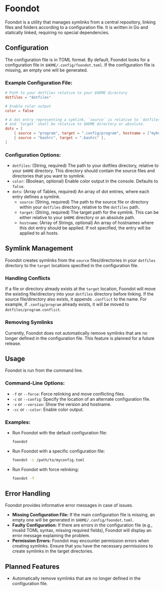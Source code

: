 # Foondot

Foondot is a utility that manages symlinks from a central repository, linking files and folders according to a configuration file. It is written in Go and statically linked, requiring no special dependencies.

## Configuration

The configuration file is in TOML format. By default, Foondot looks for a configuration file in `$HOME/.config/foondot.toml`. If the configuration file is missing, an empty one will be generated.

### Example Configuration File:

```toml
# Path to your dotfiles relative to your $HOME directory
dotfiles = "dotfiles"

# Enable color output
color = false

# A dot entry representing a symlink, `source` is relative to `dotfiles_dir`
# and `target` shall be relative to $HOME directory or absolute.
dots = [
    { source = "program", target = ".config/program", hostname = ["myhost"] },
    { source = "bashrc", target = ".bashrc" },
]
```

### Configuration Options:

- `dotfiles`: (String, required) The path to your dotfiles directory, relative to your `$HOME` directory. This directory should contain the source files and directories that you want to symlink.
- `color`: (Boolean, optional) Enable color output in the console. Defaults to `false`.
- `dots`: (Array of Tables, required) An array of dot entries, where each entry defines a symlink.
  - `source`: (String, required) The path to the source file or directory within your `dotfiles` directory, relative to the `dotfiles` path.
  - `target`: (String, required) The target path for the symlink. This can be either relative to your `$HOME` directory or an absolute path.
  - `hostname`: (Array of Strings, optional) An array of hostnames where this dot entry should be applied. If not specified, the entry will be applied to all hosts.

## Symlink Management

Foondot creates symlinks from the `source` files/directories in your `dotfiles` directory to the `target` locations specified in the configuration file.

### Handling Conflicts

If a file or directory already exists at the `target` location, Foondot will move the existing file/directory into your `dotfiles` directory before linking. If the source file/directory also exists, it appends `.conflict` to the name. For example, if `.config/program` already exists, it will be moved to `dotfiles/program.conflict`.

### Removing Symlinks

Currently, Foondot does not automatically remove symlinks that are no longer defined in the configuration file. This feature is planned for a future release.

## Usage

Foondot is run from the command line.

### Command-Line Options:

- `-f` or `--force`: Force relinking and move conflicting files.
- `-c` or `--config`: Specify the location of an alternate configuration file.
- `-v` or `--version`: Show the version and hostname.
- `-cc` or `--color`: Enable color output.

### Examples:

- Run Foondot with the default configuration file:

  ```bash
  foondot
  ```

- Run Foondot with a specific configuration file:

  ```bash
  foondot -c /path/to/myconfig.toml
  ```

- Run Foondot with force relinking:

  ```bash
  foondot -f
  ```

## Error Handling

Foondot provides informative error messages in case of issues.

- **Missing Configuration File:** If the main configuration file is missing, an empty one will be generated in `$HOME/.config/foondot.toml`.
- **Faulty Configuration:** If there are errors in the configuration file (e.g., invalid TOML syntax, missing required fields), Foondot will display an error message explaining the problem.
- **Permission Errors:** Foondot may encounter permission errors when creating symlinks. Ensure that you have the necessary permissions to create symlinks in the target directories.

## Planned Features

- Automatically remove symlinks that are no longer defined in the configuration file.
